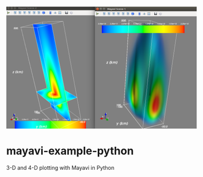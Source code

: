 ![example ionosphere in Mayavi](mayavi_iono.png)
# mayavi-example-python
3-D and 4-D plotting with Mayavi in Python
